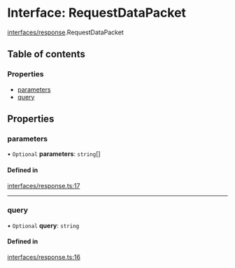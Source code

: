 # Interface: RequestDataPacket

[interfaces/response](../modules/interfaces_response.md).RequestDataPacket

## Table of contents

### Properties

- [parameters](interfaces_response.RequestDataPacket.md#parameters)
- [query](interfaces_response.RequestDataPacket.md#query)

## Properties

### parameters

• `Optional` **parameters**: `string`[]

#### Defined in

[interfaces/response.ts:17](https://github.com/butter-robotics/Butter.MAS.JavascriptAPI/blob/0087c54/butter/mas/interfaces/response.ts#L17)

___

### query

• `Optional` **query**: `string`

#### Defined in

[interfaces/response.ts:16](https://github.com/butter-robotics/Butter.MAS.JavascriptAPI/blob/0087c54/butter/mas/interfaces/response.ts#L16)
